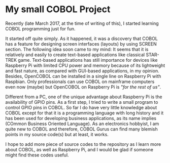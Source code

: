 # My small COBOL Project

Recently (late March 2017, at the time of writing of this), I started learning COBOL programming just for fun.

It started off quite simply. As it happened, it was a discovery that COBOL has a feature for designing screen interfaces (layouts) by using SCREEN section. The following idea soon came to my mind: It seems that it is relatively and easily to create text-based applications like classical STAR-TREK game. Text-based applications has still importance for devices like Raspberry Pi with limited CPU power and memory because of its lightweight and fast nature, as compared with GUI-based applications, in my opinion. Besides, OpenCOBOL can be installed in a single line on Raspberry Pi with Raspbian. Only professionals can use COBOL on mainframe computers even now (maybe) but OpenCOBOL on Raspberry Pi is *"for the rest of us"*.

Different from a PC, one of the unique advantage about Raspberry Pi is the availability of GPIO pins. As a first step, I tried to write a small program to control GPIO pins in COBOL.
So far I do have very little knowledge about COBOL except for that it is a programming language with long history and it has been used for developing business applications, as its name implies (COmmon Business Oriented Language). As an electronics hobbyist, I am quite new to COBOL and therefore, COBOL Gurus can find many blemish points in my source code(s) but at least, it works.

I hope to add more piece of source codes to the repository as I learn more about COBOL,
as well as Raspberry Pi, and I would be glad if someone might find these codes useful.

 
